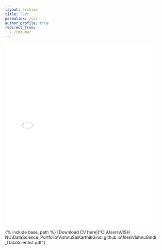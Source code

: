 ```yaml
---
layout: archive
title: "CV"
permalink: /cv/
author_profile: true
redirect_from:
  - /resume/
---
```

<iframe src="/files/VishnuGindi_DataScientist.pdf" style="width:100%; height:600px;" frameborder="0"></iframe>

{% include base_path %}
[Download CV here]("C:\Users\VISH NU\DataScience_Portfolio\VishnuSaiKarthikGindi.github.io\files\VishnuGindi_DataScientist.pdf") 
